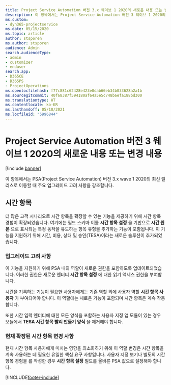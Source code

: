 ```yaml
---
title: Project Service Automation 버전 3.x 웨이브 1 2020의 새로운 내용 또는 변경 내용
description: 이 항목에서는 Project Service Automation 버전 3 웨이브 1 2020의 새로운 사항과 변경된 내용에 대한 정보를 제공합니다.
ms.custom:
- dyn365-projectservice
ms.date: 05/15/2020
ms.topic: article
author: stsporen
ms.author: stsporen
audience: Admin
search.audienceType:
- admin
- customizer
- enduser
search.app:
- D365CE
- D365PS
- ProjectOperations
ms.openlocfilehash: f77c881c62428e423e0dab66eb34b033628a2a1b
ms.sourcegitcommit: 40f68387f594180af64a5e5c748b6efa188bd300
ms.translationtype: HT
ms.contentlocale: ko-KR
ms.lasthandoff: 05/10/2021
ms.locfileid: "5996844"
---
```

# <a name="whats-new-or-changed-in-project-service-automation-version-3-wave-1-2020"></a>Project Service Automation 버전 3 웨이브 1 2020의 새로운 내용 또는 변경 내용

[!include [banner](../includes/psa-now-project-operations.md)]

이 항목에서는 PSA(Project Service Automation) 버전 3.x wave 1 2020의 최신 릴리스로 이동할 때 주요 업그레이드 고려 사항을 강조합니다.

## <a name="time-entry"></a>시간 항목
더 많은 고객 시나리오로 시간 항목을 확장할 수 있는 기능을 제공하기 위해 시간 항목 경험이 확장되었습니다. 여기에는 필드 스키마 이름 **시간 항목 설정** 을 기반으로 **시간 원본** 으로 표시되는 특정 동작을 유도하는 항목 유형을 추가하는 기능이 포함됩니다. 이 기능을 지원하기 위해 시간, 비용, 상태 및 승인(TESA)이라는 새로운 솔루션이 추가되었습니다.

### <a name="upgrade-consideration"></a>업그레이드 고려 사항
이 기능을 지원하기 위해 PSA 내의 역할이 새로운 권한을 포함하도록 업데이트되었습니다. 이러한 권한은 새로운 엔터티 **시간 항목 설정** 에 대한 읽기 액세스 권한을 부여합니다.

시간을 기록하는 기능이 필요한 사용자에게는 기존 역할 외에 사용자 역할 **시간 항목 사용자** 가 부여되어야 합니다. 이 역할에는 새로운 기능이 포함되며 시간 항목은 계속 작동합니다.

또한 시간 입력 엔터티에 대한 모든 양식을 포함하는 사용자 지정 앱 모듈이 있는 경우 모듈에서 **TESA 시간 항목 빨리 만들기 양식** 을 제거해야 합니다.

### <a name="currently-extended-time-entry-changes"></a>현재 확장된 시간 항목 변경 사항
현재 시간 항목 사용자에게 미치는 영향을 최소화하기 위해 이 역할 변경은 시간 항목을 계속 사용하는 데 필요한 유일한 핵심 요구 사항입니다. 사용자 지정 보기나 별도의 시간 항목 경험을 를 작성한 경우 **시간 항목 설정** 필드를 올바른 PSA 값으로 설정해야 합니다.


[!INCLUDE[footer-include](../includes/footer-banner.md)]